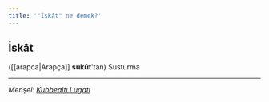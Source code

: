 ```yaml
---
title: '"İskât" ne demek?'
---
```


## İskât
([[arapca|Arapça]] **sukût**'tan) Susturma

---
*Menşei: [Kubbealtı Lugatı](https://www.lugatim.com/s/İskât)*